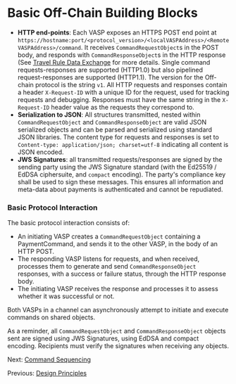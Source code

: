 # Basic Off-Chain Building Blocks

* **HTTP end-points**: Each VASP exposes an HTTPS POST end point at
`https://hostname:port/<protocol_version>/<localVASPAddress>/<RemoteVASPAddress>/command`. It receives `CommandRequestObject`s in the POST body, and responds with `CommandResponseObject`s in the HTTP response (See [Travel Rule Data Exchange](travel_rule_data_exchange.md) for more details. Single command requests-responses are supported (HTTP1.0) but also pipelined request-responses are supported (HTTP1.1). The version for the Off-chain protocol is the string `v1`. All HTTP requests and responses contain a header `X-Request-ID` with a unique ID for the request, used for tracking requests and debugging. Responses must have the same string in the `X-Request-ID` header value as the requests they correspond to.
* **Serialization to JSON**: All structures transmitted, nested within `CommandRequestObject` and `CommandResponseObject` are valid JSON serialized objects and can be parsed and serialized using standard JSON libraries. The content type for requests and responses is set to `Content-type: application/json; charset=utf-8` indicating all content is JSON encoded.
* **JWS Signatures**: all transmitted requests/responses are signed by the sending party using the JWS Signature standard (with the Ed25519 / EdDSA ciphersuite, and `compact` encoding).  The party's compliance key shall be used to sign these messages. This ensures all information and meta-data about payments is authenticated and cannot be repudiated.

### Basic Protocol Interaction
The basic protocol interaction consists of:

* An initiating VASP creates a `CommandRequestObject` containing a PaymentCommand, and sends it to the other VASP, in the body of an HTTP POST.
* The responding VASP listens for requests, and when received, processes them to generate and send `CommandResponseObject` responses, with a success or failure status, through the HTTP response body.
* The initiating VASP receives the response and processes it to assess whether it was successful or not.

Both VASPs in a channel can asynchronously attempt to initiate and execute commands on shared objects. 

As a reminder, all `CommandRequestObject` and `CommandResponseObject` objects sent are signed using JWS Signatures, using EdDSA and compact encoding. Recipients must verify the signatures when receiving any objects.

Next: [Command Sequencing](command_sequencing.md)

Previous: [Design Principles](design_principles.md)
